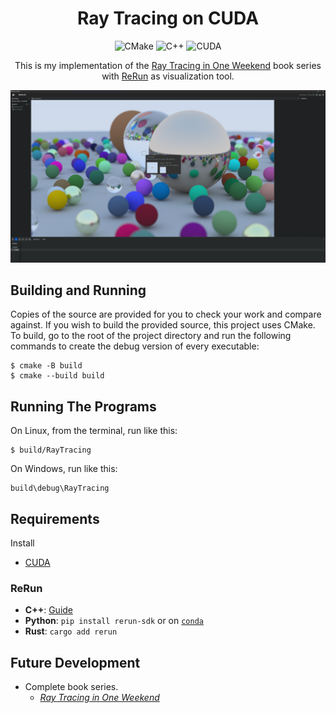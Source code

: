 <center>

# Ray Tracing on CUDA

![CMake](https://img.shields.io/badge/CMake-%23064F8C?style=for-the-badge&logo=cmake)
![C++](https://img.shields.io/badge/C%2B%2B-%2300599C?style=for-the-badge&logo=cplusplus)
![CUDA](https://img.shields.io/badge/CUDA-%2376B900?style=for-the-badge&logo=nvidia&logoColor=white)

This is my implementation of the [Ray Tracing in One Weekend](https://raytracing.github.io/v3/books/RayTracingInOneWeekend.html) book series with [ReRun](https://www.rerun.io/) as visualization tool.

<img width=720 src="doc/result.png"/>

</center>

## Building and Running

Copies of the source are provided for you to check your work and compare against. If you wish to build
the provided source, this project uses CMake. To build, go to the root of the project directory and
run the following commands to create the debug version of every executable:

    $ cmake -B build
    $ cmake --build build

## Running The Programs

On Linux, from the terminal, run like this:

    $ build/RayTracing

On Windows, run like this:

    build\debug\RayTracing

## Requirements
Install
- [CUDA](https://developer.nvidia.com/cuda-toolkit)

### ReRun

- **C++**: [Guide](https://www.rerun.io/docs/getting-started/cpp)
- **Python**: `pip install rerun-sdk` or on [`conda`](https://github.com/conda-forge/rerun-sdk-feedstock)
- **Rust**: `cargo add rerun`

## Future Development

- Complete book series.
  - [_Ray Tracing in One Weekend_](https://raytracing.github.io/books/RayTracingInOneWeekend.html)
